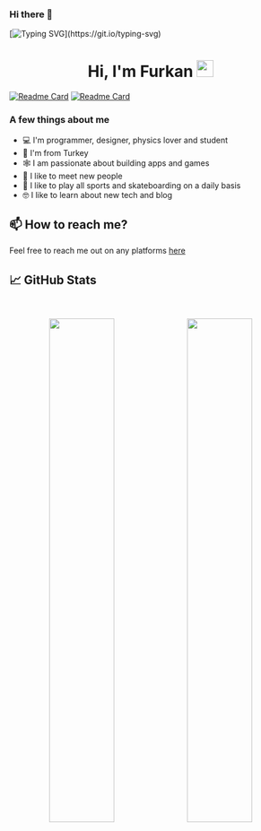 ### Hi there 👋

<!--
**steetstyle/steetstyle** is a ✨ _special_ ✨ repository because its `README.md` (this file) appears on your GitHub profile.
-->
[![Typing SVG](https://readme-typing-svg.herokuapp.com?size=24&width=600&lines=Welcome+To+steetstyle's+GitHub+Profile!)](https://git.io/typing-svg)

<h1 align="center">Hi, I'm Furkan <img src="https://raw.githubusercontent.com/MartinHeinz/MartinHeinz/master/wave.gif" width="30px" height='30px'></h1>


[![Readme Card](https://github-readme-stats.vercel.app/api/pin/?username=steetstyle&repo=Girift)](https://github.com/steetstyle/Girift)
[![Readme Card](https://github-readme-stats.vercel.app/api/pin/?username=steetstyle&repo=LearnAsOur)](https://github.com/steetstyle/LearnAsOur)


### A few things about me

- 💻 I'm programmer, designer, physics lover and student
- 📍 I'm from Turkey
- 🕸️ I am passionate about building apps and games
- 🤝 I like to meet new people
- 🎾 I like to play all sports and skateboarding on a daily basis
- 🤓 I like to learn about new tech and blog

## 📫 How to reach me?

Feel free to reach me out on any platforms [here](https://links.avneesh.tech/)

## 📈 GitHub Stats
<br>
<p align="center">
  <img width="48%" src="https://github-readme-stats.vercel.app/api?username=steetstyle&show_icons=true&theme=radical" />
  <img width="48%" src="https://github-readme-streak-stats.herokuapp.com/?user=steetstyle&theme=radical" />
</p>


